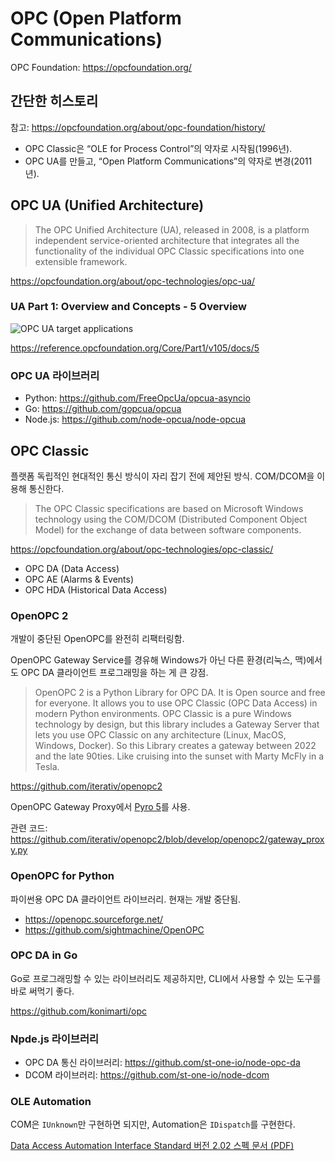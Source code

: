 # OPC (Open Platform Communications)

OPC Foundation: <https://opcfoundation.org/>

## 간단한 히스토리

참고: <https://opcfoundation.org/about/opc-foundation/history/>

- OPC Classic은 “OLE for Process Control”의 약자로 시작됨(1996년).
- OPC UA를 만들고, “Open Platform Communications”의 약자로 변경(2011년).

## OPC UA (Unified Architecture)

> The OPC Unified Architecture (UA), released in 2008, is a
> platform independent service-oriented architecture that integrates
> all the functionality of the individual OPC Classic specifications
> into one extensible framework.

<https://opcfoundation.org/about/opc-technologies/opc-ua/>

### UA Part 1: Overview and Concepts - 5 Overview

![OPC UA target applications](https://reference.opcfoundation.org/api/image/get/6/image004.png)

<https://reference.opcfoundation.org/Core/Part1/v105/docs/5>

### OPC UA 라이브러리

- Python: <https://github.com/FreeOpcUa/opcua-asyncio>
- Go: <https://github.com/gopcua/opcua>
- Node.js: <https://github.com/node-opcua/node-opcua>

## OPC Classic

플랫폼 독립적인 현대적인 통신 방식이 자리 잡기 전에 제안된 방식.
COM/DCOM을 이용해 통신한다.

> The OPC Classic specifications are based on Microsoft Windows technology
> using the COM/DCOM (Distributed Component Object Model) for the exchange
> of data between software components.

<https://opcfoundation.org/about/opc-technologies/opc-classic/>

- OPC DA (Data Access)
- OPC AE (Alarms & Events)
- OPC HDA (Historical Data Access)

### OpenOPC 2

개발이 중단된 OpenOPC를 완전히 리팩터링함.

OpenOPC Gateway Service를 경유해 Windows가 아닌 다른 환경(리눅스, 맥)에서도
OPC DA 클라이언트 프로그래밍을 하는 게 큰 강점.

> OpenOPC 2 is a Python Library for OPC DA.
> It is Open source and free for everyone.
> It allows you to use OPC Classic (OPC Data Access) in modern Python
> environments.
> OPC Classic is a pure Windows technology by design, but this library
> includes a Gateway Server that lets you use OPC Classic on any architecture
> (Linux, MacOS, Windows, Docker).
> So this Library creates a gateway between 2022 and the late 90ties.
> Like cruising into the sunset with Marty McFly in a Tesla.

<https://github.com/iterativ/openopc2>

OpenOPC Gateway Proxy에서 [Pyro 5](https://github.com/irmen/Pyro5)를 사용.

관련 코드:
<https://github.com/iterativ/openopc2/blob/develop/openopc2/gateway_proxy.py>

### OpenOPC for Python

파이썬용 OPC DA 클라이언트 라이브러리.
현재는 개발 중단됨.

- <https://openopc.sourceforge.net/>
- <https://github.com/sightmachine/OpenOPC>

### OPC DA in Go

Go로 프로그래밍할 수 있는 라이브러리도 제공하지만,
CLI에서 사용할 수 있는 도구를 바로 써먹기 좋다.

<https://github.com/konimarti/opc>

### Npde.js 라이브러리

- OPC DA 통신 라이브러리: <https://github.com/st-one-io/node-opc-da>
- DCOM 라이브러리: <https://github.com/st-one-io/node-dcom>

### OLE Automation

COM은 `IUnknown`만 구현하면 되지만, Automation은 `IDispatch`를 구현한다.

[Data Access Automation Interface Standard 버전 2.02 스펙 문서 (PDF)](https://www-bd.fnal.gov/controls/opc/OPC_DA_Auto_2.02_Specification.pdf)
